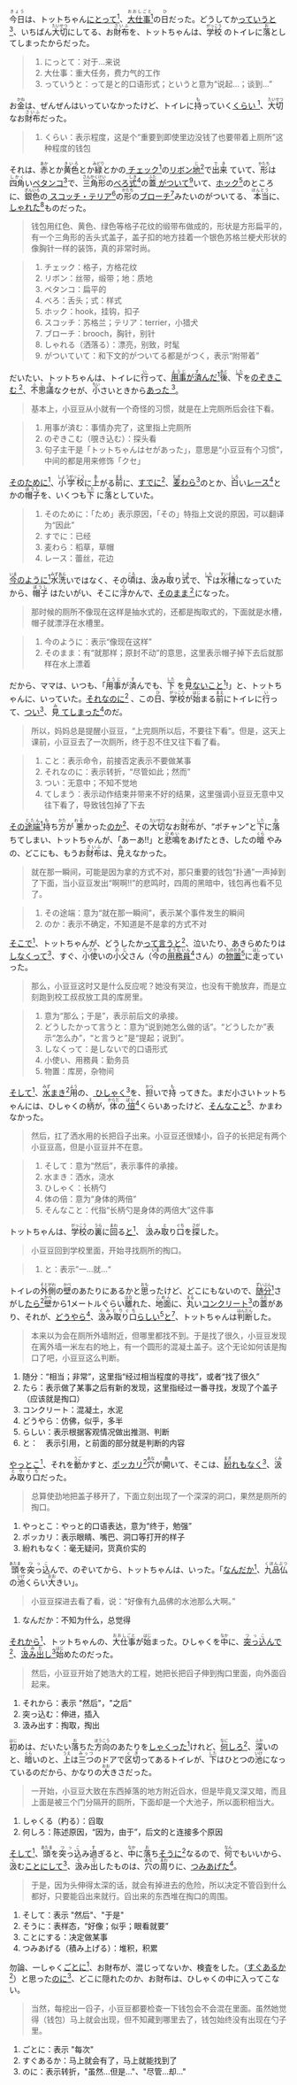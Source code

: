 <ruby>今日<rt>きょう</rt></ruby>は、トットちゃん<u>にとって<sup>1</sup></u>、<ruby><u>大仕事<sup>1</sup></u><rt>
おおしごと</rt></ruby>の<ruby>日<rt>ひ</rt></ruby>だった。どうしてか<u>っていうと<sup>3</sup></u>、いちばん<ruby>大切<rt>
たいせつ</rt></ruby>にしてる、お<ruby>財布<rt>さいふ</rt></ruby>を、トットちゃんは、<ruby>学校<rt>がっこう</rt></ruby>
のトイレに<ruby>落<rt>お</rt></ruby>としてしまったからだった。

> 1. にっとて：对于...来说
> 2. 大仕事：重大任务，费力气的工作
> 3. っていうと：って是と的口语形式；というと意为“说起...；谈到...”

お<ruby>金<rt>かね</rt></ruby>は、ぜんぜんはいっていなかったけど、トイレに<ruby>持<rt>も</rt></ruby>っていく<u>くらい<sup>
1</sup></u>、<ruby>大切<rt>たいせつ</rt></ruby>なお<ruby>財布<rt>さいふ</rt></ruby>だった。

> 1. くらい：表示程度，这是个“重要到即使里边没钱了也要带着上厕所”这种程度的钱包
>

それは、<ruby>赤<rt>あか</rt></ruby>とか<ruby>黄色<rt>きいろ</rt></ruby>とか<ruby>緑<rt>みどり</rt></ruby>とかの<u>
チェック<sup>1</sup></u>の<u>リボン<ruby>地<rt>じ</rt></ruby><sup>2</sup></u>で<ruby>出来<rt>でき</rt></ruby>
ていて、<ruby>形<rt>かたち</rt></ruby>は<ruby>四角<rt>しかく</rt></ruby>い<u>ペタンコ<sup>3</sup></u>で、<ruby>三角形<rt>
さんかくけい</rt></ruby>の<u>べろ<ruby>式<rt>しき</rt></ruby><sup>4</sup></u>の<ruby>蓋<rt>ふた</rt></ruby><u>
がついて<sup>9</sup></u>いて、<u>ホック<sup>5</sup></u>のところに、<ruby>銀色<rt>ぎんいろ</rt></ruby>の<u>
スコッチ・テリア<sup>6</sup></u>の<ruby>形<rt>かたち</rt></ruby>の<u>ブローチ<sup>7</sup></u>みたいのがついてる、<ruby>
本当<rt>ほんとう</rt></ruby>に、<u>しゃれた<sup>8</sup></u>ものだった。

> 钱包用红色、黄色、绿色等格子花纹的缎带布做成的，形状是方形扁平的，有一个三角形的舌头式盖子，盖子扣的地方挂着一个银色苏格兰梗犬形状的像胸针一样的装饰，真的非常时尚。

> 1. チェック：格子，方格花纹
> 2. リボン：丝带，缎带；地：质地
> 3. ペタンコ：扁平的
> 4. べろ：舌头；式：样式
> 5. ホック：hook，挂钩，扣子
> 6. スコッチ：苏格兰；テリア：terrier，小猎犬
> 7. ブローチ：brooch，胸针，别针
> 8. しゃれる（洒落る）：漂亮，别致，时髦
> 9. がついていて：和下文的がついてる都是がつく，表示“附带着”
>

だいたい、トットちゃんは、トイレに<ruby>行<rt>い</rt></ruby>って、<u><ruby>用事<rt>ようじ</rt></ruby>が<ruby>済<rt>
す</rt></ruby>んだ<sup>1</sup></u><ruby>後<rt>あと</rt></ruby>、<ruby>下<rt>した</rt></ruby>を<u>のぞきこむ<sup>
2</sup></u>、<ruby>不思議<rt>ふしぎ</rt></ruby>なクセが、<ruby>小<rt>ちい</rt></ruby>さいときから<u>あった<sup>
3</sup></u>。

> 基本上，小豆豆从小就有一个奇怪的习惯，就是在上完厕所后会往下看。

> 1. 用事が済む：事情办完了，这里指上完厕所
> 2. のぞきこむ（覗き込む）：探头看
> 3. 句子主干是「トットちゃんはセがあった」，意思是“小豆豆有个习惯”，中间的都是用来修饰「クセ」
>

<u>そのために<sup>1</sup></u>、<ruby>小学校<rt>しょうがっこう</rt></ruby>に<ruby>上<rt>あ</rt></ruby>がる<ruby>前<rt>
まえ</rt></ruby>に、<u>すでに<sup>2</sup></u>、<u><ruby>麦<rt>むぎ</rt></ruby>わら<sup>3</sup></u>のとか、<ruby>白<rt>
しろ</rt></ruby>い<u>レース<sup>4</sup></u>とかの<ruby>帽子<rt>ぼうし</rt></ruby>を、いくつも<ruby>下<rt>した</rt></ruby>
に<ruby>落<rt>お</rt></ruby>としていた。

> 1. そのために：「ため」表示原因，「その」特指上文说的原因，可以翻译为“因此”
> 2. すでに：已经
> 3. 麦わら：稻草，草帽
> 4. レース：蕾丝，花边
>

<u><ruby>今<rt>いま</rt></ruby>のように<sup>1</sup></u><ruby>水洗<rt>みずあら</rt></ruby>いではなく、その<ruby>頃<rt>
ころ</rt></ruby>は、<ruby>汲<rt>く</rt></ruby>み<ruby>取<rt>と</rt></ruby>り<ruby>式<rt>しき</rt></ruby>で、<ruby>下<rt>
した</rt></ruby>は<ruby>水槽<rt>すいそう</rt></ruby>になっていたから、<ruby>帽子<rt>ぼうし</rt></ruby>
はたいがい、そこに<ruby>浮<rt>う</rt></ruby>かんで、<u>そのまま<sup>２</sup></u>になった。

> 那时候的厕所不像现在这样是抽水式的，还都是掏取式的，下面就是水槽，帽子就漂浮在水槽里。

> 1. 今のように：表示“像现在这样”
> 2. そのまま：有“就那样；原封不动”的意思，这里表示帽子掉下去后就那样在水上漂着

だから、ママは、いつも、「<ruby>用事<rt>ようじ</rt></ruby>が<ruby>済<rt>す</rt></ruby>んでも、<ruby>下<rt>した</rt></ruby>
を<ruby>見<rt>み</rt></ruby><u>ないこと<sup>1</sup></u>!」と、トットちゃんに、いっていた。<u>それなのに<sup>2</sup></u>
、この<ruby>日<rt>ひ</rt></ruby>、<ruby>学校<rt>がっこう</rt></ruby>が<ruby>始<rt>はじ</rt></ruby>まる<ruby>前<rt>
まえ</rt></ruby>にトイレに<ruby>行<rt>い</rt></ruby>って、<u>つい<sup>3</sup></u>、<ruby>見<rt>み</rt></ruby><u>
てしまった<sup>4</sup></u>のだ。

> 所以，妈妈总是提醒小豆豆，“上完厕所以后，不要往下看”。但是，这天上课前，小豆豆去了一次厕所，终于忍不住又往下看了看。

> 1. こと：表示命令，前接否定表示不要做某事
> 2. それなのに：表示转折，“尽管如此；然而”
> 3. つい：无意中；不知不觉地
> 4. てしまう：表示动作结束并带来不好的结果，这里强调小豆豆无意中又往下看了，导致钱包掉了下去

<u>その<ruby>途端<rt>とたん</rt></ruby><sup>1</sup></u><ruby>持<rt>も</rt></ruby>ち<ruby>方<rt>かた</rt></ruby>が<ruby>
悪<rt>わる</rt></ruby>かった<u>のか<sup>2</sup></u>、その<ruby>大切<rt>たいせつ</rt></ruby>なお<ruby>財布<rt>
さいふ</rt></ruby>が、“ポチャン”と<ruby>下<rt>した</rt></ruby>に<ruby>落<rt>お</rt></ruby>
ちてしまい、トットちゃんが、「あーあ!!」と<ruby>悲鳴<rt>ひめい</rt></ruby>をあげたとき、したの<ruby>暗<rt>くら</rt></ruby>
やみの、どこにも、もうお<ruby>財布<rt>さいふ</rt></ruby>は、<ruby>見<rt>み</rt></ruby>えなかった。

> 就在那一瞬间，可能是因为拿的方式不对，那只重要的钱包“扑通”一声掉到了下面，当小豆豆发出“啊啊!!”的悲鸣时，四周的黑暗中，钱包再也看不见了。

> 1. その途端：意为“就在那一瞬间”，表示某个事件发生的瞬间
> 2. のか：表示不确定，不知道是不是拿的方式不对

<u>そこで<sup>1</sup></u>、トットちゃんが、どうしたか<u>って言うと<sup>2</sup></u>、泣いたり、あきらめたりは<u>
しなくって<sup>3</sup></u>、すぐ、<ruby>小使<rt>こづか</rt></ruby>いの<ruby>小父<rt>おじ</rt></ruby>さん（<ruby>今<rt>
いま</rt></ruby>の<u><ruby>用務員<rt>ようむいん</rt></ruby><sup>4</sup></u>さん）の<u><ruby>物置<rt>
ものおき</rt></ruby><sup>5</sup></u>に<ruby>走<rt>はし</rt></ruby>っていった。

> 那么，小豆豆这时又是什么反应呢？她没有哭泣，也没有干脆放弃，而是立刻跑到校工叔叔放工具的库房里。

> 1. 意为“那么；于是”，表示前后文的承接。
> 2. どうしたかって言うと：意为“说到她怎么做的话”。“どうしたか”表示“怎么办”，“と言うと”是“提起；说到”。
> 3. しなくって：是しないで的口语形式
> 4. 小使い、用務員：勤务员
> 5. 物置：库房，杂物间

<u>そして<sup>1</sup></u>、<u><ruby>水<rt>みず</rt></ruby>まき<sup>2</sup></u><ruby>用<rt>よう</rt></ruby>の、<u>
ひしゃく<sup>3</sup></u>を、<ruby>担<rt>かつ</rt></ruby>いで<ruby>持<rt>も</rt></ruby>
ってきた。まだ小さいトットちゃんには、ひしゃくの<ruby>柄<rt>え</rt></ruby>が，<ruby>体<rt>からだ</rt></ruby>の<u><ruby>
倍<rt>ばい</rt></ruby><sup>4</sup></u>くらいあったけど、<u>そんなこと<sup>5</sup></u>、かまわなかった。

> 然后，扛了洒水用的长把舀子出来。小豆豆还很矮小，舀子的长把足有两个小豆豆高，但是小豆豆并不在意。

> 1. そして：意为“然后”，表示事件的承接。
> 2. 水まき：洒水，浇水
> 3. ひしゃく：长柄勺
> 4. 体の倍：意为“身体的两倍”
> 5. そんなこと：代指“长柄勺是身体的两倍大”这件事


トットちゃんは、<ruby>学校<rt>がっこう</rt></ruby>の<ruby>裏<rt>うら</rt></ruby>に<ruby>回<rt>まわ</rt></ruby>る<u>と<sup>1</sup></u>、
<ruby>汲<rt>く</rt></ruby>み<ruby>取<rt>と</rt></ruby>り<ruby>口<rt>ぐち</rt></ruby>を<ruby>探<rt>さが</rt></ruby>した。

> 小豆豆回到学校里面，开始寻找厕所的掏口。

> 1. と：表示”一...就...“
> 

トイレの<ruby>外側<rt>そとがわ</rt></ruby>の<ruby>壁<rt>かべ</rt></ruby>のあたりにあるかと<ruby>思<rt>おも</rt></ruby>ったけど、どこにもないので、<u><ruby>随分<rt>ずいぶん</rt></ruby><sup>1</sup></u>さがし<u>たら<sup>2</sup></u><ruby>壁<rt>かべ</rt></ruby>から1メートルぐらい<ruby>離<rt>はな</rt></ruby>れた、<ruby>地面<rt>じめん</rt></ruby>に、<ruby>丸<rt>まる</rt></ruby>い<u>コンクリート<sup>3</sup></u>の<ruby>蓋<rt>ふた</rt></ruby>があり、それが、<u>どうやら<sup>4</sup></u>、<ruby>汲み取り口<rt>くみとりぐち</rt></ruby><u>らしい<sup>5</sup></u><u>と<sup>7</sup></u>、トットちゃんは<ruby>判断<rt>はんだん</rt></ruby>した。

> 本来以为会在厕所外墙附近，但哪里都找不到。于是找了很久，小豆豆发现在离外墙一米左右的地上，有一个圆形的混凝土盖子。这个无论如何该是掏口了吧，小豆豆这么判断。

1. 随分：“相当；非常”，这里指“经过相当程度的寻找”，或者“找了很久”
2. たら：表示做了某事之后有新的发现，这里指经过一番寻找，发现了个盖子（应该就是掏口）
3. コンクリート：混凝土，水泥
4. どうやら：仿佛，似乎，多半
5. らしい：表示根据客观情况做出推测、判断
6. と：　表示引用，と前面的部分就是判断的内容

<u>やっとこ<sup>1</sup></u>、それを<ruby>動<rt>うご</rt></ruby>かすと、<u>ポッカリ<sup>2</sup></u><ruby>穴<rt>あな</rt></ruby>が<ruby>開<rt>あ</rt></ruby>いて、そこは、<u><ruby>紛<rt>まぎ</rt></ruby>れもなく<sup>3</sup></u>、<ruby>汲み取り口<rt>くみとりぐち</rt></ruby>だった。

> 总算使劲地把盖子移开了，下面立刻出现了一个深深的洞口，果然是厕所的掏口。

1. やっとこ：やっと的口语表达，意为“终于，勉强”
2. ポッカリ：表示眼睛、嘴巴、洞口等打开的样子
3. 紛れもなく：毫无疑问，货真价实的

<ruby>頭<rt>あたま</rt></ruby>を<ruby>突っ込<rt>つっこ</rt></ruby>んで、のぞいてから、トットちゃんは、いった。「<u>なんだか<sup>1</sup></u>、<ruby>九品仏<rt>くほんぶつ</rt></ruby>の<ruby>池<rt>いけ</rt></ruby>くらい<ruby>大<rt>おお</rt></ruby>きい」。

> 小豆豆探进去看了看，说：“好像有九品佛的水池那么大啊。”

1. なんだか：不知为什么，总觉得

<u>それから<sup>1</sup></u>、トットちゃんの、<ruby>大仕事<rt>おおしごと</rt></ruby>が<ruby>始<rt>はじ</rt></ruby>まった。ひしゃくを<ruby>中<rt>なか</rt></ruby>に、<u><ruby>突っ込<rt>つっこ</rt></ruby>んで<sup>2</sup></u>、<u><ruby>汲み出<rt>くみだ</rt></ruby>し<sup>3</sup></u><ruby>始<rt>はじ</rt></ruby>めたのだった。

> 然后，小豆豆开始了她浩大的工程，她把长把舀子伸到掏口里面，向外面舀起来。

1. それから：表示 "然后"，"之后"
2. 突っ込む：伸进，插入
3. 汲み出す：掏取，掏出

<ruby>初<rt>はじ</rt></ruby>めは、だいたい<ruby>落<rt>お</rt></ruby>ちた<ruby>方向<rt>ほうこう</rt></ruby>のあたりを<u>しゃくった<sup>1</sup></u>けれど、<u><ruby>何<rt>なに</rt></ruby>しろ<sup>2</sup></u>、<ruby>深<rt>ふか</rt></ruby>いのと、<ruby>暗<rt>くら</rt></ruby>いのと、<ruby>上<rt>うえ</rt></ruby>は<ruby>三つ<rt>みっつ</rt></ruby>のドアで<ruby>区切<rt>くぎ</rt></ruby>ってあるトイレが、<ruby>下<rt>した</rt></ruby>はひとつの<ruby>池<rt>いけ</rt></ruby>になっているのだから、かなりの<ruby>大<rt>おお</rt></ruby>きさだった。

> 一开始，小豆豆大致在东西掉落的地方附近舀水，但是毕竟又深又暗，而且上面是被三个门分隔开的厕所，下面却是一个大池子，所以面积相当大。

1. しゃくる（杓る）：舀取
2. 何しろ：陈述原因，“因为，由于”，后文的と连接多个原因

<u>そして<sup>1</sup></u>、<ruby>頭<rt>あたま</rt></ruby>を<ruby>突っ込<rt>つっこ</rt></ruby>み<ruby>過<rt>す</rt></ruby>ぎると、<ruby>中<rt>なか</rt></ruby>に<ruby>落<rt>お</rt></ruby>ち<u>そうに<sup>2</sup></u>なるので、<ruby>何<rt>なん</rt></ruby>でもいいから、<ruby>汲<rt>く</rt></ruby>む<u>ことにして<sup>3</sup></u>、<ruby>汲<rt>く</rt></ruby>み<ruby>出<rt>だ</rt></ruby>したものは、<ruby>穴<rt>あな</rt></ruby>の<ruby>周<rt>まわ</rt></ruby>りに、<u>つみあげた<sup>4</sup></u>。

> 于是，因为头伸得太深的话，就会有掉进去的危险，所以决定不管舀到什么都好，只要能舀出来就行。舀出来的东西堆在掏口的周围。

1. そして：表示 "然后"、"于是"
2. そうに：表样态，“好像；似乎；眼看就要”
3. ことにする：决定做某事
4. つみあげる（積み上げる）：堆积，积累

勿論、一しゃく<u>ごとに<sup>1</sup></u>、お財布が、混じってないか、検査をした。（<u>すぐあるか<sup>2</sup></u>）と思った<u>のに<sup>3</sup></u>、どこに隠れたのか、お財布は、ひしゃくの中に入ってこない。

> 当然，每挖出一舀子，小豆豆都要检查一下钱包会不会混在里面。虽然她觉得（钱包）马上就会出现，但不知藏到哪里去了，钱包始终没有出现在勺子里。

1. ごとに：表示 "每次"
2. すぐあるか：马上就会有了，马上就能找到了
3. のに：表示转折，"虽然...但是..."、"尽管...却..."






